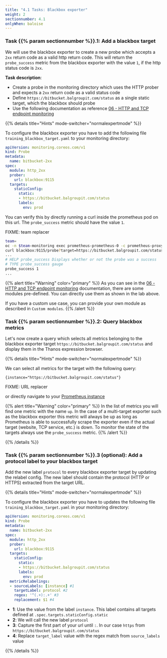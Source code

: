 ```yaml
---
title: "4.1 Tasks: Blackbox exporter"
weight: 2
sectionnumber: 4.1
onlyWhen: baloise
---
```


### Task {{% param sectionnumber %}}.1: Add a blackbox target

We will use the blackbox exporter to create a new probe which accepts a `2xx` return code as a valid http return code. This will return the `probe_success` metric from the blackbox exporter with the value `1`, if the http status code is `2xx`.

**Task description**:

* Create a probe in the monitoring directory which uses the HTTP prober and expects a `2xx` return code as a valid status code
* Define `https://bitbucket.balgroupit.com/status` as a single static target, which the blackbox should probe
* Use the following documentation as reference [06 - HTTP and TCP endpoint monitoring](https://confluence.baloisenet.com/atlassian/display/BALMATE/06+-+HTTP+and+TCP+endpoint+monitoring)


{{% details title="Hints" mode-switcher="normalexpertmode" %}}

To configure the blackbox exporter you have to add the following file `training_blackbox_target.yaml` to your monitoring directory:

```yaml
apiVersion: monitoring.coreos.com/v1
kind: Probe
metadata:
  name: bitbucket-2xx
spec:
  module: http_2xx
  prober:
    url: blackbox:9115
  targets:
    staticConfig:
      static:
      - https://bitbucket.balgroupit.com/status
      labels:
        env: prod
```

You can verify this by directly running a curl inside the prometheus pod on this url. The `probe_success` metric should have the value `1`.


FIXME: team replacer

```bash
team=
oc -n $team-monitoring exec prometheus-prometheus-0 -c prometheus-proxy -- \
curl blackbox:9115/probe?target=https://bitbucket.balgroupit.com/status&module=http_2xx
...
# HELP probe_success Displays whether or not the probe was a success
# TYPE probe_success gauge
probe_success 1
...
```

{{% alert title="Warning" color="primary" %}}
As you can see in the [06 - HTTP and TCP endpoint monitoring](https://confluence.baloisenet.com/atlassian/display/BALMATE/06+-+HTTP+and+TCP+endpoint+monitoring) documentation, there are some modules pre-defined. You can directly use them as shown in the lab above.

If you have a custom use case, you can provide your own module as described in `Custom modules`.
{{% /alert %}}


### Task {{% param sectionnumber %}}.2: Query blackbox metrics

Let's now create a query which selects all metrics belonging to the blackbox exporter target `https://bitbucket.balgroupit.com/status` and display them in the Thanos expression browser.

{{% details title="Hints" mode-switcher="normalexpertmode" %}}

We can select all metrics for the target with the following query:

```promql
{instance="https://bitbucket.balgroupit.com/status"}
```

FIXME: URL replacer

or directly navigate to your [Prometheus instance](http://LOCALHOST:9090/graph?g0.expr=%7Binstance%3D"https%3A%2F%2Fbitbucket.balgroupit.com%2Fstatus"%7D&g0.tab=1)


{{% alert title="Warning" color="primary" %}}
In the list of metrics you will find one metric with the name `up`. In the case of a multi-target exporter such as the blackbox exporter this metric will always be up as long as Prometheus is able to successfully scrape the exporter even if the actual target (website, TCP service, etc.) is down. To monitor the state of the targets always use the `probe_success` metric.
{{% /alert %}}

{{% /details %}}


### Task {{% param sectionnumber %}}.3 (optional): Add a protocol label to your blackbox target

Add the new label `protocol` to every blackbox exporter target by updating the relabel config. The new label should contain the protocol (HTTP or HTTPS) extracted from the target URL.

{{% details title="Hints" mode-switcher="normalexpertmode" %}}

To configure the blackbox exporter you have to updates the following file `training_blackbox_target.yaml` in your monitoring directory:

```yaml
apiVersion: monitoring.coreos.com/v1
kind: Probe
metadata:
  name: bitbucket-2xx
spec:
  module: http_2xx
  prober:
    url: blackbox:9115
  targets:
    staticConfig:
      static:
      - https://bitbucket.balgroupit.com/status
      labels:
        env: prod
  metricRelabelings:
  - sourceLabels: [instance] #1
    targetLabel: protocol #2
    regex: '^(.+):.+' #3
    replacement: $1 #4

```

* **1**: Use the value from the label `instance`. This label contains all targets defined at `.spec.targets.staticConfig.static`
* **2**: We will call the new label `protocol`
* **3**: Capture the first part of your url until `:`. In our case `https` from `https://bitbucket.balgroupit.com/status`
* **4**: Replace `target_label` value with the regex match from `source_labels` value

{{% /details %}}
